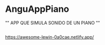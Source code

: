 # AnguAppPiano

"" APP QUE SIMULA SONIDO DE UN PIANO ""
##
<https://awesome-lewin-0a0cae.netlify.app/>
